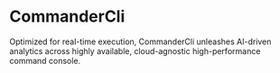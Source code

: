 # CommanderCli
Optimized for real-time execution, CommanderCli unleashes AI-driven analytics across highly available, cloud-agnostic high-performance command console.
